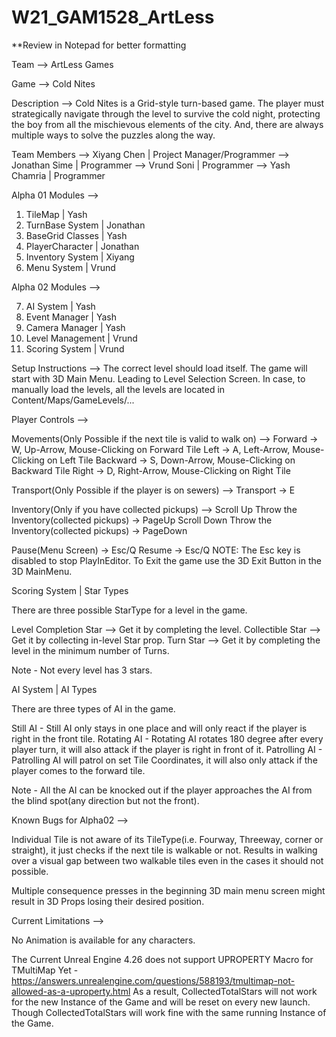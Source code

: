 # W21_GAM1528_ArtLess

**Review in Notepad for better formatting

Team --> ArtLess Games

Game --> Cold Nites

Description --> Cold Nites is a Grid-style turn-based game. The player must strategically navigate through the level to survive the cold night, protecting the boy from all the mischievous elements of the city. 
	        And, there are always multiple ways to solve the puzzles along the way.

Team Members --> Xiyang Chen   | Project Manager/Programmer
	     --> Jonathan Sime | Programmer
	     --> Vrund Soni    | Programmer
	     --> Yash Chamria  | Programmer

Alpha 01 Modules --> 

01. TileMap 	      | Yash
02. TurnBase System   | Jonathan
03. BaseGrid Classes  | Yash
04. PlayerCharacter   | Jonathan
05. Inventory System  | Xiyang
06. Menu System       | Vrund

Alpha 02 Modules --> 

07. AI System	      | Yash
08. Event Manager     | Yash
09. Camera Manager    | Yash
10. Level Management  | Vrund
11. Scoring System    | Vrund


Setup Instructions -->
The correct level should load itself. The game will start with 3D Main Menu. Leading to Level Selection Screen.
In case, to manually load the levels, all the levels are located in Content/Maps/GameLevels/...


Player Controls -->

Movements(Only Possible if the next tile is valid to walk on) -->
Forward  -> W,  Up-Arrow,     Mouse-Clicking on Forward Tile
Left     -> A,  Left-Arrow,   Mouse-Clicking on Left Tile
Backward -> S,  Down-Arrow,   Mouse-Clicking on Backward Tile
Right    -> D,  Right-Arrow,  Mouse-Clicking on Right Tile

Transport(Only Possible if the player is on sewers) -->
Transport -> E

Inventory(Only if you have collected pickups) -->
Scroll Up Throw the Inventory(collected pickups)   -> PageUp
Scroll Down Throw the Inventory(collected pickups) -> PageDown

Pause(Menu Screen) -> Esc/Q
Resume -> Esc/Q
NOTE: The Esc key is disabled to stop PlayInEditor. To Exit the game use the 3D Exit Button in the 3D MainMenu.

Scoring System | Star Types

There are three possible StarType for a level in the game.

Level Completion Star --> Get it by completing the level.
Collectible Star      --> Get it by collecting in-level Star prop.
Turn Star 	      --> Get it by completing the level in the minimum number of Turns.

Note - Not every level has 3 stars.

AI System | AI Types

There are three types of AI in the game.

Still AI - Still AI only stays in one place and will only react if the player is right in the front tile.
Rotating AI - Rotating AI rotates 180 degree after every player turn, it will also attack if the player is right in front of it.
Patrolling AI - Patrolling AI will patrol on set Tile Coordinates, it will also only attack if the player comes to the forward tile.

Note - All the AI can be knocked out if the player approaches the AI from the blind spot(any direction but not the front).

Known Bugs for Alpha02 -->

Individual Tile is not aware of its TileType(i.e. Fourway, Threeway, corner or straight), it just checks if the next tile is walkable or not. 
Results in walking over a visual gap between two walkable tiles even in the cases it should not possible.

Multiple consequence presses in the beginning 3D main menu screen might result in 3D Props losing their desired position.

Current Limitations -->

No Animation is available for any characters.

The Current Unreal Engine 4.26 does not support UPROPERTY Macro for TMultiMap Yet -
https://answers.unrealengine.com/questions/588193/tmultimap-not-allowed-as-a-uproperty.html
As a result, CollectedTotalStars will not work for the new Instance of the Game and will be reset on every new launch.
Though CollectedTotalStars will work fine with the same running Instance of the Game.

